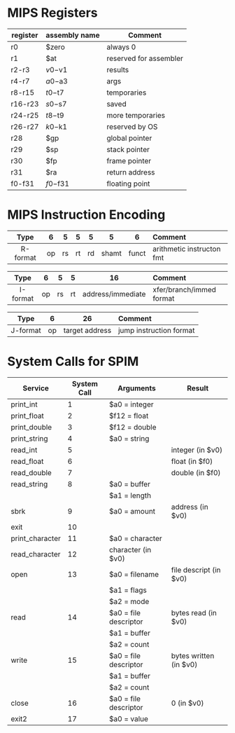# MIPS Registers

register | assembly name | Comment
---------|---------------|------
r0       | $zero         | always 0
r1       | $at           | reserved for assembler
r2-r3    | $v0-$v1       | results
r4-r7    | $a0-$a3       | args
r8-r15   | $t0-$t7       | temporaries
r16-r23  | $s0-$s7       | saved
r24-r25  | $t8-$t9       | more temporaries
r26-r27  | $k0-$k1       | reserved by OS
r28      | $gp           | global pointer
r29      | $sp           | stack pointer
r30      | $fp           | frame pointer
r31      | $ra           | return address
f0-f31   | $f0-$f31      | floating point

# MIPS Instruction Encoding

|   Type   |  6 |  5 |  5 |  5 |   5   |   6   |           Comment           |
|:--------:|:--:|:--:|:--:|:--:|:-----:|:-----:|:----------------------------|
| R-format | op | rs | rt | rd | shamt | funct | arithmetic instructon fmt   |

|   Type   | 6  | 5  | 5  |         16         |           Comment           |
|:--------:|:--:|:--:|:--:|:------------------:|:----------------------------|
| I-format | op | rs | rt | address/immediate  | xfer/branch/immed format    |

|   Type   | 6  |              26              |           Comment           |
|:--------:|:--:|:----------------------------:|:----------------------------|
| J-format | op |        target address        | jump instruction format     |


# System Calls for SPIM

Service          | System Call | Arguments             | Result
-----------------|-------------|-----------------------|---------------
print\_int       | 1           | $a0 = integer         |
print\_float     | 2           | $f12 = float          |
print\_double    | 3           | $f12 = double         |
print\_string    | 4           | $a0 = string          |
read\_int        | 5           |                       | integer (in $v0)
read\_float      | 6           |                       | float (in $f0)
read\_double     | 7           |                       | double (in $f0)
read\_string     | 8           | $a0 = buffer          |
&nbsp;           |             | $a1 = length          |
sbrk             | 9           | $a0 = amount          | address (in $v0)
exit             | 10          |                       |
print\_character | 11          | $a0 = character       |
read\_character  | 12          | character (in $v0)    |
open             | 13          | $a0 = filename        | file descript (in $v0)
&nbsp;           |             | $a1 = flags           |
&nbsp;           |             | $a2 = mode            |
read             | 14          | $a0 = file descriptor | bytes read (in $v0)
&nbsp;           |             | $a1 = buffer          |
&nbsp;           |             | $a2 = count           |
write            | 15          | $a0 = file descriptor | bytes written (in $v0)
&nbsp;           |             | $a1 = buffer          |
&nbsp;           |             | $a2 = count           |
close            | 16          | $a0 = file descriptor | 0 (in $v0)
exit2            | 17          | $a0 = value           |
